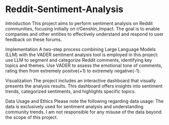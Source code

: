 # Reddit-Sentiment-Analysis
Introduction
This project aims to perform sentiment analysis on Reddit communities, focusing initially on r/Genshin_Impact. The goal is to enable companies and other entities to effectively understand and respond to user feedback on these forums.

Implementation
A two-step process combining Large Language Models (LLM) with the VADER sentiment analysis tool is employed in this project: use LLM to segment and categorize Reddit comments, identifying key topics and themes. Use VADER to assess the emotional tone of comments, rating then from extremely positve(+1) to extremely negative(-1).

Visualization
The project includes an interactive dashboard that visually presents the analysis results. This dashboard offers insights into sentiment trends, categorized sentiments, and highlights specific topics.

Data Usage and Ethics
Please note the following regarding data usage: The data is exclusively used for sentiment analysis and understanding community trends. I am not responsible for any misuse of the data beyond the scope of this project.
